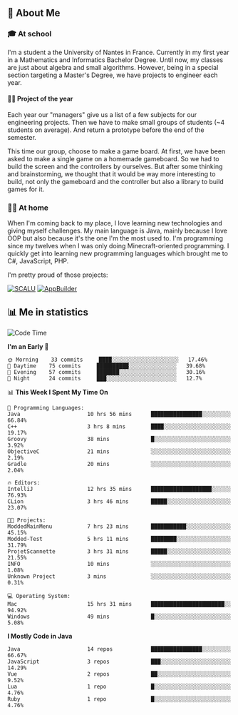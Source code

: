 ## 👀 About Me

### 🎓 At school

I'm a student a the University of Nantes in France. Currently in my first year in a Mathematics and Informatics Bachelor Degree. Until now, my classes are just about algebra and small algorithms. However, being in a special section targeting a Master's Degree, we have projects to engineer each year. 

#### 🔧🔬 Project of the year

Each year our "managers" give us a list of a few subjects for our engineering projects. Then we have to make small groups of students (~4 students on average). And return a prototype before the end of the semester.

This time our group, choose to make a game board. At first, we have been asked to make a single game on a homemade gameboard. So we had to build the screen and the controllers by ourselves. 
But after some thinking and brainstorming, we thought that it would be way more interesting to build, not only the gameboard and the controller but also a library to build games for it.

### 👨‍💻 At home

When I'm coming back to my place, I love learning new technologies and giving myself challenges. My main language is Java, mainly because I love OOP but also because it's the one I'm the most used to. I'm programming since my twelves when I was only doing Minecraft-oriented programming.  I quickly get into learning new programming languages which brought me to C#, JavaScript, PHP. 

I'm pretty proud of those projects:

[![SCALU](https://github-readme-stats.vercel.app/api/pin?username=renardfute&repo=SCALU)](https://github.com/renardfute/scalu)
[![AppBuilder](https://github-readme-stats.vercel.app/api/pin?username=pulsedev2&repo=AppBuilder)](https://github.com/pulsedev2/AppBuilder)

## 📊 Me in statistics
<!--START_SECTION:waka-->
![Code Time](http://img.shields.io/badge/Code%20Time-81%20hrs%2059%20mins-blue)

**I'm an Early 🐤** 

```text
🌞 Morning    33 commits     ████░░░░░░░░░░░░░░░░░░░░░   17.46% 
🌆 Daytime    75 commits     ██████████░░░░░░░░░░░░░░░   39.68% 
🌃 Evening    57 commits     ███████░░░░░░░░░░░░░░░░░░   30.16% 
🌙 Night      24 commits     ███░░░░░░░░░░░░░░░░░░░░░░   12.7%

```


📊 **This Week I Spent My Time On** 

```text
💬 Programming Languages: 
Java                     10 hrs 56 mins      ████████████████░░░░░░░░░   66.84% 
C++                      3 hrs 8 mins        ████░░░░░░░░░░░░░░░░░░░░░   19.17% 
Groovy                   38 mins             █░░░░░░░░░░░░░░░░░░░░░░░░   3.92% 
ObjectiveC               21 mins             ░░░░░░░░░░░░░░░░░░░░░░░░░   2.19% 
Gradle                   20 mins             ░░░░░░░░░░░░░░░░░░░░░░░░░   2.04%

🔥 Editors: 
IntelliJ                 12 hrs 35 mins      ███████████████████░░░░░░   76.93% 
CLion                    3 hrs 46 mins       █████░░░░░░░░░░░░░░░░░░░░   23.07%

🐱‍💻 Projects: 
ModdedMainMenu           7 hrs 23 mins       ███████████░░░░░░░░░░░░░░   45.15% 
Modded-Test              5 hrs 11 mins       ████████░░░░░░░░░░░░░░░░░   31.79% 
ProjetScannette          3 hrs 31 mins       █████░░░░░░░░░░░░░░░░░░░░   21.55% 
INFO                     10 mins             ░░░░░░░░░░░░░░░░░░░░░░░░░   1.08% 
Unknown Project          3 mins              ░░░░░░░░░░░░░░░░░░░░░░░░░   0.31%

💻 Operating System: 
Mac                      15 hrs 31 mins      ███████████████████████░░   94.92% 
Windows                  49 mins             █░░░░░░░░░░░░░░░░░░░░░░░░   5.08%

```

**I Mostly Code in Java** 

```text
Java                     14 repos            ████████████████░░░░░░░░░   66.67% 
JavaScript               3 repos             ███░░░░░░░░░░░░░░░░░░░░░░   14.29% 
Vue                      2 repos             ██░░░░░░░░░░░░░░░░░░░░░░░   9.52% 
Lua                      1 repo              █░░░░░░░░░░░░░░░░░░░░░░░░   4.76% 
Ruby                     1 repo              █░░░░░░░░░░░░░░░░░░░░░░░░   4.76%

```



<!--END_SECTION:waka-->
